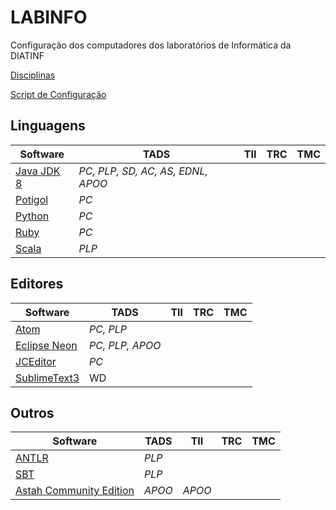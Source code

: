 # LABINFO
Configuração dos computadores dos laboratórios de Informática da DIATINF

[Disciplinas](/disciplinas.md)

[Script de Configuração](/software/labinfo.sh)

## Linguagens

Software                                      | TADS      | TII | TRC | TMC
---                                           | ---       | --- | --- | ---
[Java JDK 8](/software/Java8.md)              | *PC, PLP, SD, AC, AS, EDNL, APOO* |     |     |
[Potigol](https://github.com/potigol/potigol) |  *PC*     |     |     |
[Python](/software/Python.md)                 |  *PC*     |     |     |
[Ruby](/software/Ruby.md)                     |  *PC*     |     |     |
[Scala](https://www.scala-lang.org/download/install.html) |  *PLP*    |     |     |

## Editores

Software                                      | TADS      | TII | TRC | TMC
---                                           | ---       | --- | --- | ---
[Atom](/software/Atom.md)                     | _PC, PLP_ |     |     |     
[Eclipse Neon](http://ubuntuhandbook.org/index.php/2016/01/how-to-install-the-latest-eclipse-in-ubuntu-16-04-15-10/) | _PC, PLP, APOO_ | | |
[JCEditor](https://github.com/cristian-henrique/JCEditor) | *PC* |    | | 
[SublimeText3](/software/SublimeText3.md)     | WD        |      |    |

## Outros

Software                                      | TADS      | TII | TRC | TMC
---                                           | ---       | --- | --- | ---
[ANTLR](/software/Antlr.md)                   | *PLP*     |     |     |
[SBT](/software/sbt.md)                       | *PLP*     |     |     |
[Astah Community Edition](http://astah.net/com-announcement) | *APOO*  | *APOO*  |     |

